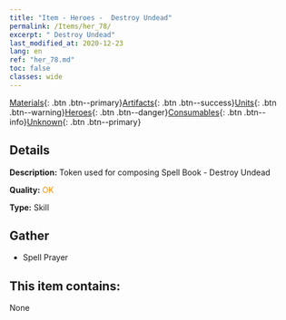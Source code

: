 ```yaml
---
title: "Item - Heroes -  Destroy Undead"
permalink: /Items/her_78/
excerpt: " Destroy Undead"
last_modified_at: 2020-12-23
lang: en
ref: "her_78.md"
toc: false
classes: wide
---
```

 [Materials](/Items/){: .btn .btn--primary}[Artifacts](/Items/Artifacts/){: .btn .btn--success}[Units](/Items/Units/){: .btn .btn--warning}[Heroes](/Items/Heroes/){: .btn .btn--danger}[Consumables](/Items/Consumables/){: .btn .btn--info}[Unknown](/Items/Unknown/){: .btn .btn--primary}

## Details
 **Description:** Token used for composing Spell Book - Destroy Undead

 **Quality:** <span style="color: #FF8C00">OK</span>

 **Type:** Skill

## Gather

*    Spell Prayer 

## This item contains:

  None

